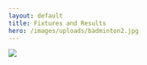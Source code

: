 ```yaml
---
layout: default
title: Fixtures and Results
hero: /images/uploads/badminton2.jpg
---
```

![](/images/uploads/results240223.jpg)